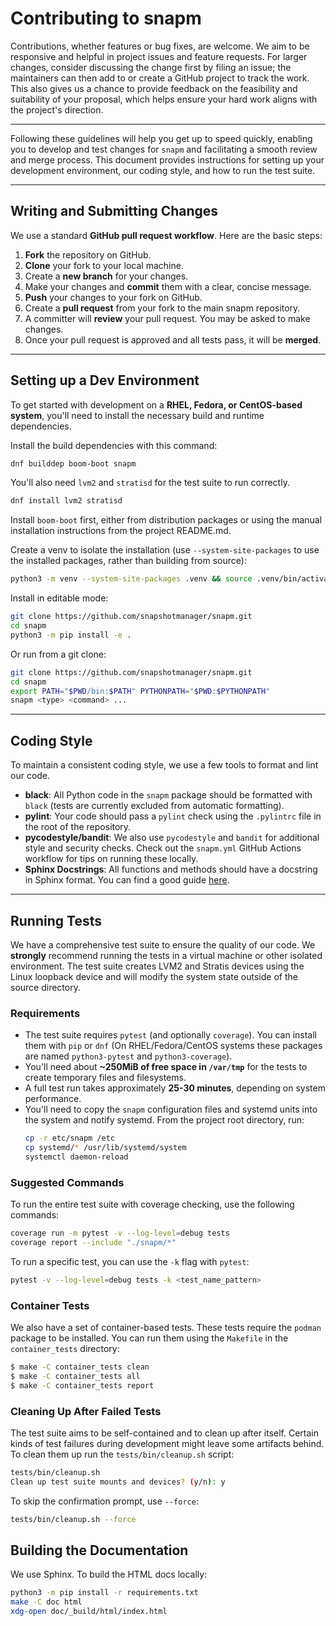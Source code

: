 # Contributing to snapm

Contributions, whether features or bug fixes, are welcome. We aim to be
responsive and helpful in project issues and feature requests. For
larger changes, consider discussing the change first by filing an issue;
the maintainers can then add to or create a GitHub project to track the
work. This also gives us a chance to provide feedback on the feasibility
and suitability of your proposal, which helps ensure your hard work
aligns with the project's direction.

-----

Following these guidelines will help you get up to speed quickly,
enabling you to develop and test changes for `snapm` and facilitating a
smooth review and merge process. This document provides instructions for
setting up your development environment, our coding style, and how to
run the test suite.

-----

## Writing and Submitting Changes

We use a standard **GitHub pull request workflow**. Here are the basic steps:

1.  **Fork** the repository on GitHub.
2.  **Clone** your fork to your local machine.
3.  Create a **new branch** for your changes.
4.  Make your changes and **commit** them with a clear, concise message.
5.  **Push** your changes to your fork on GitHub.
6.  Create a **pull request** from your fork to the main snapm repository.
7.  A committer will **review** your pull request. You may be asked to
    make changes.
8.  Once your pull request is approved and all tests pass, it will be
    **merged**.

-----

## Setting up a Dev Environment

To get started with development on a **RHEL, Fedora, or CentOS-based
system**, you'll need to install the necessary build and runtime
dependencies.

Install the build dependencies with this command:

```bash
dnf builddep boom-boot snapm
```

You'll also need `lvm2` and `stratisd` for the test suite to run
correctly.

```bash
dnf install lvm2 stratisd
```

Install ``boom-boot`` first, either from distribution packages or using
the manual installation instructions from the project README.md.

Create a venv to isolate the installation (use ``--system-site-packages``
to use the installed packages, rather than building from source):

```bash
python3 -m venv --system-site-packages .venv && source .venv/bin/activate
```

Install in editable mode:

```bash
git clone https://github.com/snapshotmanager/snapm.git
cd snapm
python3 -m pip install -e .
```

Or run from a git clone:

```bash
git clone https://github.com/snapshotmanager/snapm.git
cd snapm
export PATH="$PWD/bin:$PATH" PYTHONPATH="$PWD:$PYTHONPATH"
snapm <type> <command> ...
```

-----

## Coding Style

To maintain a consistent coding style, we use a few tools to format and
lint our code.

  * **black**: All Python code in the `snapm` package should be
    formatted with `black` (tests are currently excluded from automatic
    formatting).
  * **pylint**: Your code should pass a `pylint` check using the
    `.pylintrc` file in the root of the repository.
  * **pycodestyle/bandit**: We also use `pycodestyle` and `bandit` for
    additional style and security checks. Check out the `snapm.yml`
    GitHub Actions workflow for tips on running these locally.
  * **Sphinx Docstrings**: All functions and methods should have a
    docstring in Sphinx format. You can find a good guide
[here](https://sphinx-rtd-tutorial.readthedocs.io/en/latest/docstrings.html).

-----

## Running Tests

We have a comprehensive test suite to ensure the quality of our code. We
**strongly** recommend running the tests in a virtual machine or other
isolated environment. The test suite creates LVM2 and Stratis devices
using the Linux loopback device and will modify the system state outside
of the source directory.

### Requirements

  * The test suite requires `pytest` (and optionally `coverage`). You can
    install them with `pip` or `dnf` (On RHEL/Fedora/CentOS systems these
    packages are named `python3-pytest` and `python3-coverage`).
  * You'll need about **\~250MiB of free space in `/var/tmp`** for the
    tests to create temporary files and filesystems.
  * A full test run takes approximately **25-30 minutes**, depending on
    system performance.
  * You'll need to copy the `snapm` configuration files and systemd
    units into the system and notify systemd. From the project root
    directory, run:
    ```bash
    cp -r etc/snapm /etc
    cp systemd/* /usr/lib/systemd/system
    systemctl daemon-reload
    ```

### Suggested Commands

To run the entire test suite with coverage checking, use the following
commands:

```bash
coverage run -m pytest -v --log-level=debug tests
coverage report --include "./snapm/*"
```

To run a specific test, you can use the `-k` flag with `pytest`:

```bash
pytest -v --log-level=debug tests -k <test_name_pattern>
```

### Container Tests

We also have a set of container-based tests. These tests require the
`podman` package to be installed. You can run them using the `Makefile`
in the `container_tests` directory:

```bash
$ make -C container_tests clean
$ make -C container_tests all
$ make -C container_tests report
```

### Cleaning Up After Failed Tests

The test suite aims to be self-contained and to clean up after itself.
Certain kinds of test failures during development might leave some
artifacts behind. To clean them up run the `tests/bin/cleanup.sh`
script:

```bash
tests/bin/cleanup.sh
Clean up test suite mounts and devices? (y/n): y
```

To skip the confirmation prompt, use `--force`:

```bash
tests/bin/cleanup.sh --force
```

## Building the Documentation

We use Sphinx. To build the HTML docs locally:

```bash
python3 -m pip install -r requirements.txt
make -C doc html
xdg-open doc/_build/html/index.html
```
